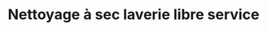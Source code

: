 ---
title: "Nettoyage à sec laverie libre service"
url: /arcueil/nettoyage-a-sec-laverie-libre-service/
shop: blanchisserie
---